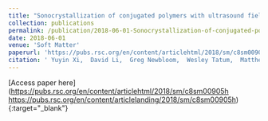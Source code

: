 ```yaml
---
title: "Sonocrystallization of conjugated polymers with ultrasound fields"
collection: publications
permalink: /publication/2018-06-01-Sonocrystallization-of-conjugated-polymers-with-ultrasound-fields
date: 2018-06-01
venue: 'Soft Matter'
paperurl: 'https://pubs.rsc.org/en/content/articlehtml/2018/sm/c8sm00905h https://pubs.rsc.org/en/content/articlelanding/2018/sm/c8sm00905h'
citation: ' Yuyin Xi,  David Li,  Greg Newbloom,  Wesley Tatum,  Matthew O&apos;Donnell,  Christine Luscombe,  Lilo Pozzo, &quot;Sonocrystallization of conjugated polymers with ultrasound fields.&quot; Soft Matter, 2018.'
---
```

[Access paper here](https://pubs.rsc.org/en/content/articlehtml/2018/sm/c8sm00905h https://pubs.rsc.org/en/content/articlelanding/2018/sm/c8sm00905h){:target="_blank"}
